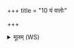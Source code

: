 +++
title = "10 यं वातोः"

+++
<details><summary>मूलम् (WS)</summary>

यं वातोः परि शुम्भति यमिन्द्रो ब्रह्मणस्पतिः ।  
ब्रह्मेद्धावग्नी ईजाते रोहितस्य स्वर्विदः ॥ ११ ॥
</details>